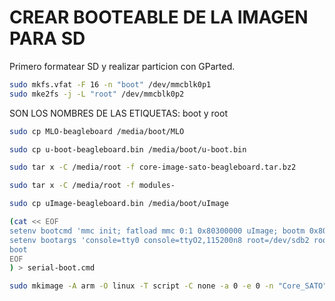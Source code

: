 # CREAR BOOTEABLE DE LA IMAGEN PARA SD

Primero formatear SD y realizar particion con GParted.

``` sh
sudo mkfs.vfat -F 16 -n "boot" /dev/mmcblk0p1
sudo mke2fs -j -L "root" /dev/mmcblk0p2
```

SON LOS NOMBRES DE LAS ETIQUETAS: boot y root

``` sh
sudo cp MLO-beagleboard /media/boot/MLO

sudo cp u-boot-beagleboard.bin /media/boot/u-boot.bin

sudo tar x -C /media/root -f core-image-sato-beagleboard.tar.bz2

sudo tar x -C /media/root -f modules-

sudo cp uImage-beagleboard.bin /media/boot/uImage

(cat << EOF
setenv bootcmd 'mmc init; fatload mmc 0:1 0x80300000 uImage; bootm 0x80300000'
setenv bootargs 'console=tty0 console=ttyO2,115200n8 root=/dev/sdb2 rootwait rootfstype=ext3 ro'
boot
EOF
) > serial-boot.cmd

sudo mkimage -A arm -O linux -T script -C none -a 0 -e 0 -n "Core_SATO" -d ./serial-boot.cmd ./boot.scr
```
